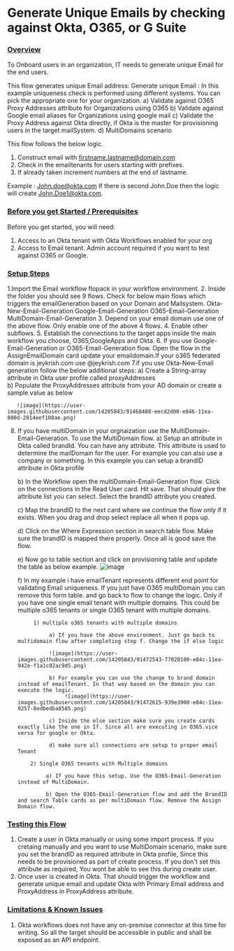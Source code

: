 # Generate Unique Emails by checking against Okta, O365, or G Suite


### <span style="text-decoration:underline;">Overview</span>

To Onboard users in an organization, IT needs to generate unique Email for the end users. 

This flow generates unique Email address: 
Generate unique Email : In this example uniqueness check is performed using different systems. You can pick the appropriate one for your organization.
    a) Validate against O365 Proxy Addresses attribute for Organizations using O365
    b) Validate against Google email aliases for Organizations using google mail
    c) Validate the Proxy Address against Okta directly, if Okta is the master for provisioning users in the target mailSystem.
    d) MultiDomains scenario
    
This flow follows the below logic.
1) Construct email with firstname.lastname@domain.com
2) Check in the emailtenants for users starting with prefixes.
3) If already taken increment numbers at the end of lastname.

Example : John.doe@okta.com If there is second John.Doe then the logic will create John.Doe1@okta.com.
    
### <span style="text-decoration:underline;">Before you get Started / Prerequisites</span>
Before you get started, you will need:

1) Access to an Okta tenant with Okta Workflows enabled for your org
2) Access to Email tenant. Admin account required if you want to test against O365 or Google.
 
           
### <span style="text-decoration:underline;">Setup Steps</span>

1.Import the Email workflow flopack in your workflow environment.
2. Inside the folder you should see 9 flows. Check for below main flows which triggers the emailGeneration based on your Domain and Mailsystem. 
        Okta-New-Email-Generation
        Google-Email-Generation
        O365-Email-Generation
        MultiDomain-Email-Generation
3. Depend on your email domain use one of the above flow. Only enable one of the above 4 flows.
4. Enable other subflows.
5. Establish the connections to the target apps inside the main workflow you choose, O365,GoogleApps and Okta.
6. If you use Google-Email-Generation or O365-Email-Generation flow. Open the flow in the AssignEmailDomain card update your emaildomain.If your o365 federated domain is jeykrish.com use @jeykrish.com
7.if you use Okta-New-Email generation follow the below additional steps:
       a) Create a String-array attribute in Okta user profile called proxyAddresses	
       b) Populate the ProxyAddresses attribute from your AD domain or create a sample value as below
       
       ![image](https://user-images.githubusercontent.com/14205843/91468480-eecd2d00-e846-11ea-800d-2014eef108ae.png)
8. If you have multiDomain in your orgnaization use the MultiDomain-Email-Generation. To use the MultiDomain flow.
      a) Setup an attribute in Okta called brandId. You can have any attribute. This attribute is used to determine the mailDomain for the user. For example you can also use a company or something. In this example you can setup a brandID attribute in Okta profile
      
      b) In the Workflow open the multiDomain-Email-Generation flow. Click on the connections in the Read User card. Hit save. That should give the attribute list you can select. Select the brandID attribute you created.
      
      c) Map the brandID to the next card where we continue the flow only if it exists.  When you drag and drop select replace all when it pops up.
      
      d) Click on the Where Expression section in search table flow. Make sure the brandID is mapped there properly. Once all is good save the flow.
      
      e) Now go to table section and click on provisioning table and update the table as below example.
             ![image](https://user-images.githubusercontent.com/14205843/90940864-24949080-e3c5-11ea-875e-5ba3f8415238.png)
             
      f) In my example i have emailTenant represents different end point for validating Email uniqueness. If you just have O365 multiDomain you can remove this form table. and go back to flow to change the logic. Only if you have one single email tenant with multiple domains.  This could be multiple o365 tenants or single O365 tenant with multiple domains.
      
            1) multiple o365 tenants with multiple domains
            
                 a) If you have the above environment. Just go back to multidomain flow after completing step f. Change the if else logic
                 
                 ![image](https://user-images.githubusercontent.com/14205843/91472543-77020100-e84c-11ea-942e-f1a1c02ac9d5.png)
                 
                 b) For example you can use the change to brand domain instead of emailTenant. In that way based on the domain you can execute the logic.
                      ![image](https://user-images.githubusercontent.com/14205843/91472615-939e3900-e84c-11ea-9257-8edbedba8585.png)
                      
                 c) Inside the else section make sure you create cards exactly like the one in If. Since all are executing in O365.vice versa for google or Okta.
                 
                 d) make sure all connections are setup to proper email Tenant
                 
           2) Single O365 tenants with Multiple domains
           
                a) If you have this setup. Use the O365-Email-Generation instead of MultiDomain.
                
                b) Open the O365-Email-Generation flow and add the BrandID and search Table cards as per multiDomain flow. Remove the Assign Domain flow.


### <span style="text-decoration:underline;">Testing this Flow</span>

1) Create a user in Okta manually or using some import process. If you cretaing manually and you want to use MultiDomain scenario, make sure you set the brandID as required attribute in Okta profile, Since this needs to be provisioned as part of create process. If you don't set this attribute as required, You wont be able to see this during create user.
2) Once user is created in Okta. That should trigger the workflow and generate unique email and update Okta with Primary Email address and ProxyAddress in ProxyAddress attribute.


### <span style="text-decoration:underline;">Limitations & Known Issues</span>
1) Okta workflows does not have any on-premise connector at this time for writing. So all the target should be accessible in public and shall be exposed as an API endpoint.

